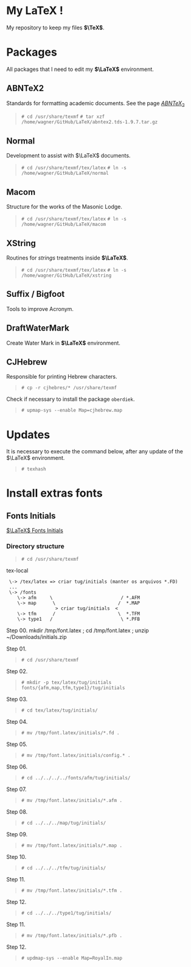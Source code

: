 # My LaTeX !

My repository to keep my files **$\TeX$**.

# Packages

All packages that I need to edit my **$\LaTeX$** environment.

##  ABNTeX2

Standards for formatting academic documents. See the page [$ABNTeX_2$](https://www.abntex.net.br/ "ABNTeX")

> `# cd /usr/share/texmf`
> `# tar xzf /home/wagner/GitHub/LaTeX/abntex2.tds-1.9.7.tar.gz`

## Normal

Development to assist with $\LaTeX$ documents.

>`# cd /usr/share/texmf/tex/latex`
>`# ln -s /home/wagner/GitHub/LaTeX/normal`

## Macom

Structure for the works of the Masonic Lodge.

>`# cd /usr/share/texmf/tex/latex`
>`# ln -s /home/wagner/GitHub/LaTeX/macom`

## XString

Routines for *strings* treatments inside **$\LaTeX$**.

> `# cd /usr/share/texmf/tex/latex`
> `# ln -s /home/wagner/GitHub/LaTeX/xstring`

## Suffix / Bigfoot

Tools to improve Acronym.

## DraftWaterMark

Create Water Mark in **$\LaTeX$** environment.

## CJHebrew

Responsible for printing Hebrew characters.

> `# cp -r cjhebres/* /usr/share/texmf`

Check if necessary to install the package `oberdiek`.

> `# upmap-sys --enable Map=cjhebrew.map`

# Updates

It is necessary to execute the command below, after any update of the $\LaTeX$ environment.

> `# texhash`

# Install extras fonts

## Fonts Initials

[$\LaTeX$ Fonts Initials](https://tug.org/FontCatalogue/otherfonts.html "Fonts Initials")

### Directory structure

> `# cd /usr/share/texmf`


tex-local
```
 \-> /tex/latex => criar tug/initials (manter os arquivos *.FD)
 ...
 \-> /fonts
	\-> afm		\			              /	*.AFM
	\-> map		 \			             /	*.MAP
                  > criar tug/initials	<
	\-> tfm		 /			             \	*.TFM
	\-> type1	/			              \	*.PFB
```

Step 00.
mkdir /tmp/font.latex ; cd /tmp/font.latex ; unzip ~/Downloads/initials.zip

Step 01.
> `# cd /usr/share/texmf`

Step 02.
>`# mkdir -p tex/latex/tug/initials fonts/{afm,map,tfm,type1}/tug/initials`

Step 03.
> `# cd tex/latex/tug/initials/`

Step 04.
> `# mv /tmp/font.latex/initials/*.fd .`

Step 05.
> `# mv /tmp/font.latex/initials/config.* .`

Step 06.
> `# cd ../../../../fonts/afm/tug/initials/`

Step 07.
> `# mv /tmp/font.latex/initials/*.afm .`

Step 08.
> `# cd ../../../map/tug/initials/`

Step 09.
> `# mv /tmp/font.latex/initials/*.map .`

Step 10.
> `# cd ../../../tfm/tug/initials/`

Step 11.
> `# mv /tmp/font.latex/initials/*.tfm .`

Step 12.
> `# cd ../../../type1/tug/initials/`

Step 11.
> `# mv /tmp/font.latex/initials/*.pfb .`

Step 12.
> `# updmap-sys --enable Map=RoyalIn.map`